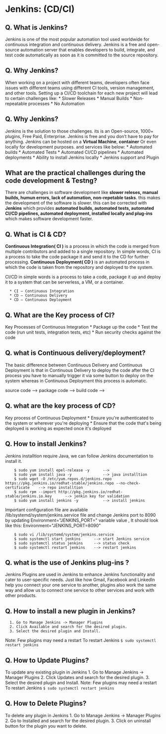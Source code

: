 Jenkins: (CD/CI)
=================

Q. What is Jenkins? 
-----------------------
Jenkins is one of the most popular automation tool used worldwide for continuous integration and continuous delivery. Jenkins is a free and open-source automation server that enables developers to build, integrate, and test code automatically as soon as it is committed to the source repository.

Q. Why Jenkins?
-----------------
When working on a project with different teams, developers often face issues with different teams using different CI tools, version management, and other tools. Setting up a CI/CD toolchain for each new project will lead to certain challenges like:
    * Slower Releases
    * Manual Builds
    * Non-repeatable processes
    * No Automation

Q. Why Jenkins?
-----------------
Jenkins is the solution to those challenges. its is an Open-source, 1000+ plugins, Free Paid, Enterprise. Jenkins is free and you don’t have to pay for anything.
Jenkins can be hosted on a **Virtual Machine**, **container** Or even locally for development purposes. and services like below:
    * Automated builds
    * Automated Tests
    * Automated CI/CD pipelines
    * Automated deployments
    * Ability to install Jenkins locally
    * Jenkins support and Plugin

What are the practical challenges during the code development & Testng?
-----------------------------------------------------------------------
There are challenges in software development like **slower releses, manual builds, humun errors, lack of automation, non-repetable tasks**. this makes the development of the software is slower. this can be corrected with **Jenkins** which provides **automated builds, automated tests, automated CI/CD pipelines, automated deployment, installed locally and plug-ins** which makes software development faster.

Q. What is CI & CD?
----------------------
**Continuous Integration( CI )** is a process in which the code is merged from multiple contributors and added to a single repository. In simple words, CI is a process to take the code package it and send it to the CD for further processing. **Continuous Deployment( CD )** is an automated process in which the code is taken from the repository and deployed to the system.

CI/CD in simple words is a process to take a code, package it up and deploy it to a system that can be serverless, a VM, or a container.

      * CI – Continuous Integration
      * CD – Continuous Delivery
      * CD – Continuous Deployment

Q. What are the Key process  of CI?
------------------------------------
Key Processes of Continuous Integration
      * Package up the code
      * Test the code (run unit tests, integration tests, etc)
      * Run security checks against the code
      
Q. what is Continuous delivery/deployment?
--------------------------------------------
The basic difference between Continuous Delivery and Continuous Deployment is that in Continuous Delivery to deploy the code after the CI process you have to manually trigger it via some button to deploy on the system whereas in Continuous Deployment this process is automatic. 

source code --> package code --> build code --> 

Q. what are the key process of CD?
-----------------------------------
Key process of Continuous Deployment
      * Ensure you're authenticated to the system or wherever you're deploying
      * Ensure that the code that's being deployed is working as expected once it's deployed

Q. How to install Jenkins?
----------------------------
Jenkins installtion require Java, we can follow Jenkins documentation to install it. 

```
    $ sudo yum install epel-release -y      --> 
    $ sudo yum install java -y              --> java installtion
    $ sudo wget -O /etc/yum.repos.d/jenkins.repo https://pkg.jenkins.io/redhat-stable/jenkins.repo --no-check-certificate    --> repo installtion
    $ sudo rpm --import http://pkg.jenkins.io/redhat-stable/jenkins.io.key      --> jenkin key for validation
    $ sudo yum install jenkins -y           --> install jenkins
```

Important configuration file are available /lib/systemd/system/jenkins.service file and change Jenkins port to 8090 by updating Environment="JENKINS_PORT=" variable value , It should look like this: Environment="JENKINS_PORT=8090"

```
    $ sudo vi /lib/systemd/system/jenkins.service
    $ sudo systemctl start jenkins      --> start Jenkins service 
    $ sudo systemctl status jenkins     --> status check 
    $ sudo systemctl restart jenkins    --> restart jenkins
```

Q. what is the use of Jenkins plug-ins ?
-----------------------------------------
Jenkins Plugins are used in Jenkins to enhance Jenkins functionality and cater to user-specific needs. Just like how Gmail, Facebook and LinkedIn help you connect your one service to another, plugins also work the same way and allow us to connect one service to other services and work with other products.

Q. How to install a new plugin in Jenkins?
-------------------------------------------
      1. Go to Manage Jenkins -> Manager Plugins
      2. Click Available and search for the desired plugin.
      3. Select the desired plugin and Install.

Note: Few plugins may need a restart To restart Jenkins `$ sudo systemctl restart jenkins`

Q. How to Update Plugins?
--------------------------
To update any existing plugin in Jenkins
      1. Go to Manage Jenkins -> Manager Plugins
      2. Click Updates and search for the desired plugin.
      3. Select the desired plugin and Install.
Note: Few plugins may need a restart To restart Jenkins `$ sudo systemctl restart jenkins`

Q. How to Delete Plugins?
----------------------------
To delete any plugin in Jenkins
      1. Go to Manage Jenkins -> Manager Plugins
      2. Go to Installed and search for the desired plugin.
      3. Click on uninstall button for the plugin you want to delete.


